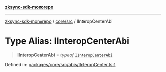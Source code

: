 [**zksync-sdk-monorepo**](../../../README.md)

---

[zksync-sdk-monorepo](../../../README.md) / [core/src](../README.md) / IInteropCenterAbi

# Type Alias: IInteropCenterAbi

> **IInteropCenterAbi** = _typeof_ [`IInteropCenterAbi`](../variables/IInteropCenterAbi.md)

Defined in: [packages/core/src/abis/IInteropCenter.ts:1](https://github.com/dutterbutter/zksync-sdk/blob/128d557933eb10f01edd78c0b3392137ca480daf/packages/core/src/abis/IInteropCenter.ts#L1)
